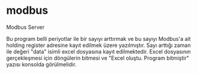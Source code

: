 # modbus
Modbus Server

Bu program belli periyotlar ile bir sayıyı arttırmak ve bu sayıyı Modbus'a ait holding register adresine kayıt edilmek üzere yazılmıştır.
Sayı arttığı zaman ile değeri "data" isimli excel dosyasına kayıt edilmektedir. Excel dosyasının gerçekleşmesi için döngülerin bitmesi ve "Excel oluştu. Program bitmiştir" yazısı konsolda görülmelidir.
